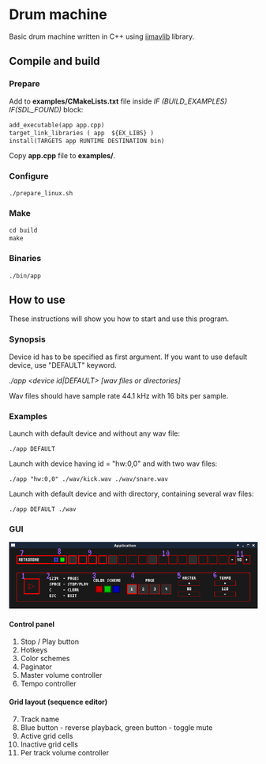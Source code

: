 # Drum machine

Basic drum machine written in C++ using [iimavlib](https://github.com/iimcz/iimavlib) library.

## Compile and build

### Prepare
Add to __examples/CMakeLists.txt__ file inside _IF (BUILD_EXAMPLES) IF(SDL_FOUND)_ block:

```
add_executable(app app.cpp)
target_link_libraries ( app  ${EX_LIBS} )
install(TARGETS app RUNTIME DESTINATION bin)
```

Copy __app.cpp__ file to __examples/__.

### Configure

```
./prepare_linux.sh
```

### Make

```
cd build
make
```

### Binaries

```
./bin/app
```

## How to use

These instructions will show you how to start and use this program.

### Synopsis

Device id has to be specified as first argument. If you want to use default device, use "DEFAULT" keyword.

_./app <device id|DEFAULT> [wav files or directories]_

Wav files should have sample rate 44.1 kHz with 16 bits per sample.

### Examples

Launch with default device and without any wav file:

```
./app DEFAULT
```

Launch with device having id = "hw:0,0" and with two wav files:

```
./app "hw:0,0" ./wav/kick.wav ./wav/snare.wav
```

Launch with default device and with directory, containing several wav files:

```
./app DEFAULT ./wav
```

### GUI

![Screenshot](img/img.png)

#### Control panel

1) Stop / Play button
2) Hotkeys
3) Color schemes
4) Paginator
5) Master volume controller
6) Tempo controller

#### Grid layout (sequence editor)

7) Track name
8) Blue button - reverse playback, green button - toggle mute
9) Active grid cells
10) Inactive grid cells
11) Per track volume controller
